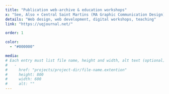 ```yaml
---
title: "Publication web-archive & education workshops"
x: "See, Also × Central Saint Martins (MA Graphic Communication Design)"
details: "Web design, web development, digital workshops, teaching"
link: "https://uqjournal.net/"

order: 1

color: 
  - "#000000"

media: 
# Each entry must list file name, height and width, alt text (optional)
#   -
#     href: "projects/project-dir/file-name.extention"
#     height: 800
#     width: 600
#     alt: ""
---
```

